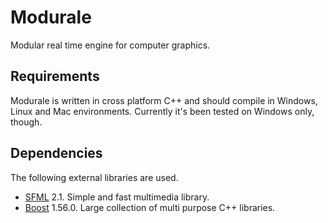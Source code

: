 Modurale
========

Modular real time engine for computer graphics.

Requirements
------------

Modurale is written in cross platform C++ and should compile in Windows, Linux
and Mac environments. Currently it's been tested on Windows only, though.

Dependencies
------------

The following external libraries are used.

- [SFML][sfml] 2.1. Simple and fast multimedia library.
- [Boost][boost] 1.56.0. Large collection of multi purpose C++ libraries.

[sfml]: https://github.com/LaurentGomila/SFML
[boost]: http://www.boost.org/
